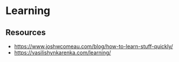 # Learning

## Resources

- https://www.joshwcomeau.com/blog/how-to-learn-stuff-quickly/
- https://vasilishynkarenka.com/learning/
